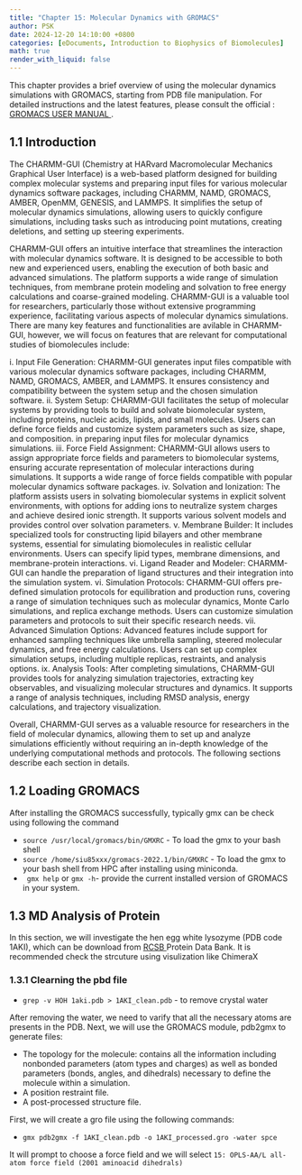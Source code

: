 ```yaml
---
title: "Chapter 15: Molecular Dynamics with GROMACS"
author: PSK
date: 2024-12-20 14:10:00 +0800
categories: [eDocuments, Introduction to Biophysics of Biomolecules]
math: true
render_with_liquid: false
---
```


This chapter provides a brief overview of using the molecular dynamics simulations with GROMACS, starting from PDB file manipulation.  For detailed instructions and the latest features, please consult the official :  <a href="https://ftp.gromacs.org/pub/manual/3.0/manual-a4-3.0.pdf" target="_blank">GROMACS USER MANUAL  </a>.

## 1.1 Introduction
The CHARMM-GUI (Chemistry at HARvard Macromolecular Mechanics Graphical User Interface) is a web-based platform designed for building complex molecular systems and preparing input files for various molecular dynamics software packages, including CHARMM, NAMD, GROMACS, AMBER, OpenMM, GENESIS, and LAMMPS.  It simplifies the setup of molecular dynamics simulations, allowing users to quickly configure simulations, including tasks such as introducing point mutations, creating deletions, and setting up steering experiments.

CHARMM-GUI offers an intuitive interface that streamlines the interaction with molecular dynamics software.  It is designed to be accessible to both new and experienced users, enabling the execution of both basic and advanced simulations.  The platform supports a wide range of simulation techniques, from membrane protein modeling and solvation to free energy calculations and coarse-grained modeling.  CHARMM-GUI is a valuable tool for researchers, particularly those without extensive programming experience, facilitating various aspects of molecular dynamics simulations. There are many key features and functionalities are avilable in CHARMM-GUI, however, we will focus on features that are relevant for computational studies of biomolecules include:


i.	Input File Generation: CHARMM-GUI generates input files compatible with various molecular dynamics software packages, including CHARMM, NAMD, GROMACS, AMBER, and LAMMPS. It ensures consistency and compatibility between the system setup and the chosen simulation software.
ii. System Setup: CHARMM-GUI facilitates the setup of molecular systems by providing tools to build and solvate biomolecular system, including proteins, nucleic acids, lipids, and small molecules. Users can define force fields and customize system parameters such as size, shape, and composition. in preparing input files for molecular dynamics simulations.
iii.	Force Field Assignment: CHARMM-GUI allows users to assign appropriate force fields and parameters to biomolecular systems, ensuring accurate representation of molecular interactions during simulations. It supports a wide range of force fields compatible with popular molecular dynamics software packages.
iv.	Solvation and Ionization: The platform assists users in solvating biomolecular systems in explicit solvent environments, with options for adding ions to neutralize system charges and achieve desired ionic strength. It supports various solvent models and provides control over solvation parameters.
v.	Membrane Builder: It includes specialized tools for constructing lipid bilayers and other membrane systems, essential for simulating biomolecules in realistic cellular environments. Users can specify lipid types, membrane dimensions, and membrane-protein interactions.
vi.	Ligand Reader and Modeler: CHARMM-GUI can handle the preparation of ligand structures and their integration into the simulation system.
vi.	Simulation Protocols: CHARMM-GUI offers pre-defined simulation protocols for equilibration and production runs, covering a range of simulation techniques such as molecular dynamics, Monte Carlo simulations, and replica exchange methods. Users can customize simulation parameters and protocols to suit their specific research needs.
vii. Advanced Simulation Options: Advanced features include support for enhanced sampling techniques like umbrella sampling, steered molecular dynamics, and free energy calculations. Users can set up complex simulation setups, including multiple replicas, restraints, and analysis options.
ix.	Analysis Tools: After completing simulations, CHARMM-GUI provides tools for analyzing simulation trajectories, extracting key observables, and visualizing molecular structures and dynamics. It supports a range of analysis techniques, including RMSD analysis, energy calculations, and trajectory visualization.

Overall, CHARMM-GUI serves as a valuable resource for researchers in the field of molecular dynamics, allowing them to set up and analyze simulations efficiently without requiring an in-depth knowledge of the underlying computational methods and protocols. The following sections describe each section in details.

## 1.2 Loading GROMACS
After installing the GROMACS successfully, typically gmx can be check using following the command
* `source /usr/local/gromacs/bin/GMXRC` - To load the gmx to your bash shell
* `source /home/siu85xxx/gromacs-2022.1/bin/GMXRC` - To load the gmx to your bash shell from HPC after installing using miniconda.
* ` gmx help` or `gmx -h`- provide the current installed version of GROMACS in your system. 


## 1.3 MD Analysis of Protein
In this section, we will investigate the hen egg white lysozyme (PDB code 1AKI), which can be download from  <a href="https://www.rcsb.org/" target="_blank"> RCSB </a> Protein Data Bank. It is recommended check the strcuture using visulization like ChimeraX
### 1.3.1 Clearning the pbd file
* `grep -v HOH 1aki.pdb > 1AKI_clean.pdb` - to remove crystal water

After removing the water, we need to varify that all the necessary atoms are presents in the PDB. Next, we will use the GROMACS module, pdb2gmx to generate files:
* The topology for the molecule: contains all the information including  nonbonded parameters (atom types and charges) as well as bonded parameters (bonds, angles, and dihedrals) necessary to define the molecule within a simulation. 
* A position restraint file.
* A post-processed structure file. 

First, we will create a gro file using the following commands:
* `gmx pdb2gmx -f 1AKI_clean.pdb -o 1AKI_processed.gro -water spce`

It will prompt to choose a force field and we will select `15: OPLS-AA/L all-atom force field (2001 aminoacid dihedrals)`

